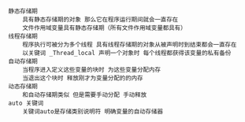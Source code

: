 	静态存储期
		具有静态存储期的对象 那么它在程序运行期间就会一直存在
		文件作用域变量具有静态存储期（所有文件作用域变量都具有）
	线程存储期
		程序执行可被分为多个线程 具有线程存储期的对象从被声明时到结束都会一直存在
		以关键词 _Thread_local 声明一个对象时 每个线程都获得该变量的私有备份
	自动存储期
		当程序进入定义这些变量的块时 为这些变量分配内存
		当退出这个块时 释放刚才为变量分配的的内存
	动态存储期
		和自动存储期类似 但是需要手动分配 手动释放
	auto 关键词
		关键词auto是存储类别说明符 明确变量的自动存储器